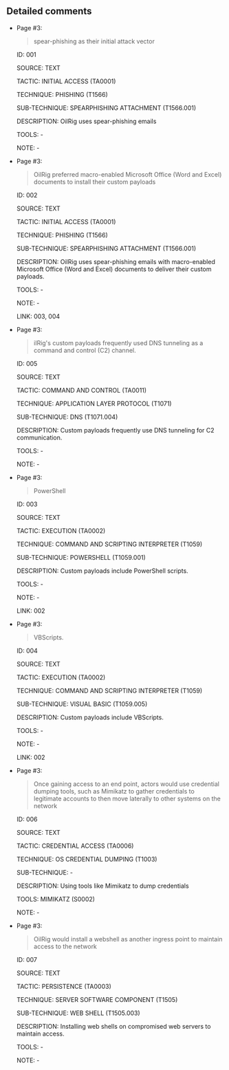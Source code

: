 ## Detailed comments

 * Page #3:
   > spear-phishing as their initial attack vector

   ID: 001

   SOURCE: TEXT

   TACTIC: INITIAL ACCESS (TA0001)

   TECHNIQUE: PHISHING (T1566)

   SUB-TECHNIQUE: SPEARPHISHING ATTACHMENT (T1566.001)

   DESCRIPTION: OilRig uses spear-phishing emails

   TOOLS: -

   NOTE: -

 * Page #3:
   > OilRig preferred macro-enabled Microsoft Office (Word and Excel) documents to install their custom payloads

   ID: 002

   SOURCE: TEXT

   TACTIC: INITIAL ACCESS (TA0001)

   TECHNIQUE: PHISHING (T1566)

   SUB-TECHNIQUE: SPEARPHISHING ATTACHMENT (T1566.001)

   DESCRIPTION: OilRig uses spear-phishing emails with macro-enabled Microsoft Office (Word and Excel) documents to deliver their custom payloads.

   TOOLS: -

   NOTE: -

   LINK: 003, 004

 * Page #3:
   > ilRig's custom payloads frequently used DNS tunneling as a command and control (C2) channel.

   ID: 005

   SOURCE: TEXT

   TACTIC: COMMAND AND CONTROL (TA0011)

   TECHNIQUE: APPLICATION LAYER PROTOCOL (T1071)

   SUB-TECHNIQUE: DNS (T1071.004)

   DESCRIPTION: Custom payloads frequently use DNS tunneling for C2 communication.

   TOOLS: -

   NOTE: -

 * Page #3:
   > PowerShell

   ID: 003

   SOURCE: TEXT

   TACTIC: EXECUTION (TA0002)

   TECHNIQUE: COMMAND AND SCRIPTING INTERPRETER (T1059)

   SUB-TECHNIQUE: POWERSHELL (T1059.001)

   DESCRIPTION: Custom payloads include PowerShell scripts.

   TOOLS: -

   NOTE: -

   LINK: 002

 * Page #3:
   > VBScripts.

   ID: 004

   SOURCE: TEXT

   TACTIC: EXECUTION (TA0002)

   TECHNIQUE: COMMAND AND SCRIPTING INTERPRETER (T1059)

   SUB-TECHNIQUE: VISUAL BASIC (T1059.005)

   DESCRIPTION: Custom payloads include VBScripts.

   TOOLS: -

   NOTE: -

   LINK: 002

 * Page #3:
   > Once gaining access to an end point, actors would use credential dumping tools, such as Mimikatz to gather credentials to legitimate accounts to then move laterally to other systems on the network

   ID: 006

   SOURCE: TEXT

   TACTIC: CREDENTIAL ACCESS (TA0006)

   TECHNIQUE: OS CREDENTIAL DUMPING (T1003)

   SUB-TECHNIQUE: -

   DESCRIPTION: Using tools like Mimikatz to dump credentials

   TOOLS: MIMIKATZ (S0002)

   NOTE: -

 * Page #3:
   > OilRig would install a webshell as another ingress point to maintain access to the network

   ID: 007

   SOURCE: TEXT

   TACTIC: PERSISTENCE (TA0003)

   TECHNIQUE: SERVER SOFTWARE COMPONENT (T1505)

   SUB-TECHNIQUE: WEB SHELL (T1505.003)

   DESCRIPTION: Installing web shells on compromised web servers to maintain access.

   TOOLS: -

   NOTE: -

